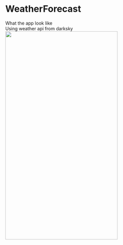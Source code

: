 # WeatherForecast
What the app look like
<br>Using weather api from darksky
<br><img src="https://user-images.githubusercontent.com/54258059/102349643-3afad380-3fd6-11eb-8588-7d13430eacc4.png" align="left" height="650" width="350" >
